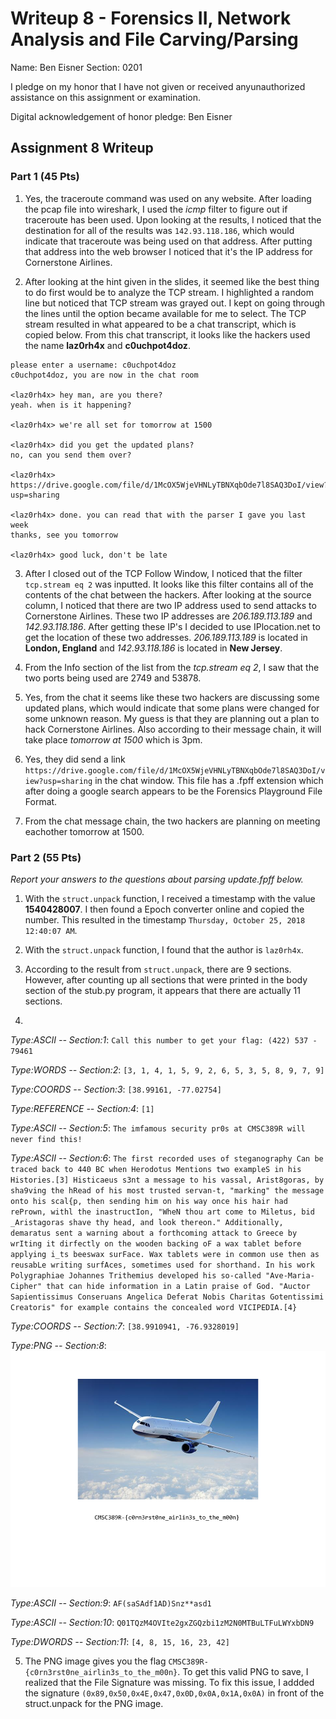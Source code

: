 Writeup 8 - Forensics II, Network Analysis and File Carving/Parsing
=====

Name: Ben Eisner
Section: 0201

I pledge on my honor that I have not given or received anyunauthorized assistance on this assignment or examination.

Digital acknowledgement of honor pledge: Ben Eisner

## Assignment 8 Writeup

### Part 1 (45 Pts)

1. Yes, the traceroute command was used on any website. After loading the pcap file into wireshark, I used the *icmp* filter to figure out if traceroute has been used. Upon looking at the results, I noticed that the destination for all of the results was `142.93.118.186`, which would indicate that traceroute was being used on that address. After putting that address into the web browser I noticed that it's the IP address for Cornerstone Airlines.

2. After looking at the hint given in the slides, it seemed like the best thing to do first would be to analyze the TCP stream. I highlighted a random line but noticed that TCP stream was grayed out. I kept on going through the lines until the option became available for me to select. The TCP stream resulted in what appeared to be a chat transcript, which is copied below.
From this chat transcript, it looks like the hackers used the name **laz0rh4x** and **c0uchpot4doz**.


```
please enter a username: c0uchpot4doz
c0uchpot4doz, you are now in the chat room

<laz0rh4x> hey man, are you there?
yeah. when is it happening?

<laz0rh4x> we're all set for tomorrow at 1500

<laz0rh4x> did you get the updated plans?
no, can you send them over?

<laz0rh4x> https://drive.google.com/file/d/1McOX5WjeVHNLyTBNXqbOde7l8SAQ3DoI/view?usp=sharing

<laz0rh4x> done. you can read that with the parser I gave you last week
thanks, see you tomorrow

<laz0rh4x> good luck, don't be late
```  
3. After I closed out of the TCP Follow Window, I noticed that the filter `tcp.stream eq 2` was inputted. It looks like this filter contains all of the contents of the chat between the hackers. After looking at the source column, I noticed that there are two IP address used to send attacks to Cornerstone Airlines. These two IP addresses are *206.189.113.189* and *142.93.118.186*. After getting these IP's I decided to use IPlocation.net to get the location of these two addresses. *206.189.113.189* is located in **London, England** and *142.93.118.186* is located in **New Jersey**.

4. From the Info section of the list from the *tcp.stream eq 2*, I saw that the two ports being used are 2749 and 53878.

5. Yes, from the chat it seems like these two hackers are discussing some updated plans, which would indicate that some plans were changed for some unknown reason. My guess is that they are planning out a plan to hack Cornerstone Airlines. Also according to their message chain, it will take place *tomorrow at 1500* which is 3pm.

6. Yes, they did send a link `https://drive.google.com/file/d/1McOX5WjeVHNLyTBNXqbOde7l8SAQ3DoI/view?usp=sharing` in the chat window. This file has a .fpff extension which after doing a google search appears to be the Forensics Playground File Format.


7. From the chat message chain, the two hackers are planning on meeting eachother tomorrow at 1500.

### Part 2 (55 Pts)

*Report your answers to the questions about parsing update.fpff below.*
1. With the `struct.unpack` function, I received a timestamp with the value **1540428007**. I then found a Epoch converter online and copied the number. This resulted in the timestamp `Thursday, October 25, 2018 12:40:07 AM`.

2. With the `struct.unpack` function, I found that the author is `laz0rh4x`.

3. According to the result from `struct.unpack`, there are 9 sections. However, after counting up all sections that were printed in the body section of the stub.py program, it appears that there are actually 11 sections.

4.

*Type:ASCII -- Section:1*:
 `Call this number to get your flag: (422) 537 - 79461`

*Type:WORDS -- Section:2*:
 `[3, 1, 4, 1, 5, 9, 2, 6, 5, 3, 5, 8, 9, 7, 9]`

*Type:COORDS -- Section:3*:
`[38.99161, -77.02754]`

*Type:REFERENCE -- Section:4*:
`[1]`

*Type:ASCII -- Section:5*:
`The imfamous security pr0s at CMSC389R will never find this!`

*Type:ASCII -- Section:6*:
`The first recorded uses of steganography Can be traced back to 440 BC when Herodotus Mentions two exampleS in his Histories.[3] Histicaeus s3nt a message to his vassal, Arist8goras, by sha9ving the hRead of his most trusted servan-t, "marking" the message onto his scal{p, then sending him on his way once his hair had rePrown, withl the inastructIon, "WheN thou art come to Miletus, bid _Aristagoras shave thy head, and look thereon." Additionally, demaratus sent a warning about a forthcoming attack to Greece by wrIting it dirfectly on the wooden backing oF a wax tablet before applying i_ts beeswax surFace. Wax tablets were in common use then as reusabLe writing surfAces, sometimes used for shorthand. In his work Polygraphiae Johannes Trithemius developed his so-called "Ave-Maria-Cipher" that can hide information in a Latin praise of God. "Auctor Sapientissimus Conseruans Angelica Deferat Nobis Charitas Gotentissimi Creatoris" for example contains the concealed word VICIPEDIA.[4}`

*Type:COORDS -- Section:7*:
`[38.9910941, -76.9328019]`

*Type:PNG -- Section:8*:
![alt text](https://raw.githubusercontent.com/Ben624/389Rfall18/master/week/8/writeup/output.png "Output")

*Type:ASCII -- Section:9*:
`AF(saSAdf1AD)Snz**asd1`

*Type:ASCII -- Section:10*:
`Q01TQzM4OVIte2gxZGQzbi1zM2N0MTBuLTFuLWYxbDN9`

*Type:DWORDS -- Section:11*:
`[4, 8, 15, 16, 23, 42]`

5. The PNG image gives you the flag `CMSC389R-{c0rn3rst0ne_airlin3s_to_the_m00n}`. To get this valid PNG to save, I realized that the File Signature was missing. To fix this issue, I addded the signature `(0x89,0x50,0x4E,0x47,0x0D,0x0A,0x1A,0x0A)` in front of the struct.unpack for the PNG image. 
